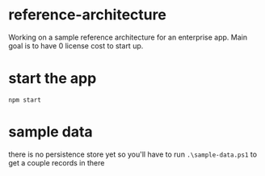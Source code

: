 # reference-architecture
Working on a sample reference architecture for an enterprise app. Main goal is to have 0 license cost to start up.

# start the app
`npm start`

# sample data
there is no persistence store yet so you'll have to
run `.\sample-data.ps1` to get a couple records in there